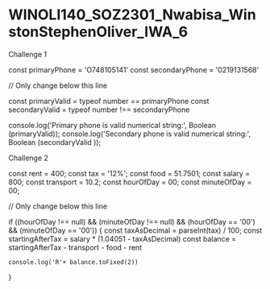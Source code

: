# WINOLI140_SOZ2301_Nwabisa_WinstonStephenOliver_IWA_6

Challenge 1 

const primaryPhone = 'O748105141'
const secondaryPhone = '0219131568'

// Only change below this line

const primaryValid = typeof number == primaryPhone 
const secondaryValid = typeof number !== secondaryPhone

console.log('Primary phone is valid numerical string:', Boolean (primaryValid));
console.log('Secondary phone is valid numerical string:', Boolean (secondaryValid ));

Challenge 2 

const rent = 400;
const tax = '12%';
const food = 51.7501;
const salary = 800;
const transport = 10.2;
const hourOfDay = 00;
const minuteOfDay = 00;

// Only change below this line

if ((hourOfDay !== null) && (minuteOfDay !== null) && (hourOfDay == '00') && (minuteOfDay == '00')) {
	const taxAsDecimal = parseInt(tax) / 100;
    const startingAfterTax = salary * (1.04051 - taxAsDecimal)
	const balance = startingAfterTax - transport - food - rent

    console.log('R'+ balance.toFixed(2))

}
